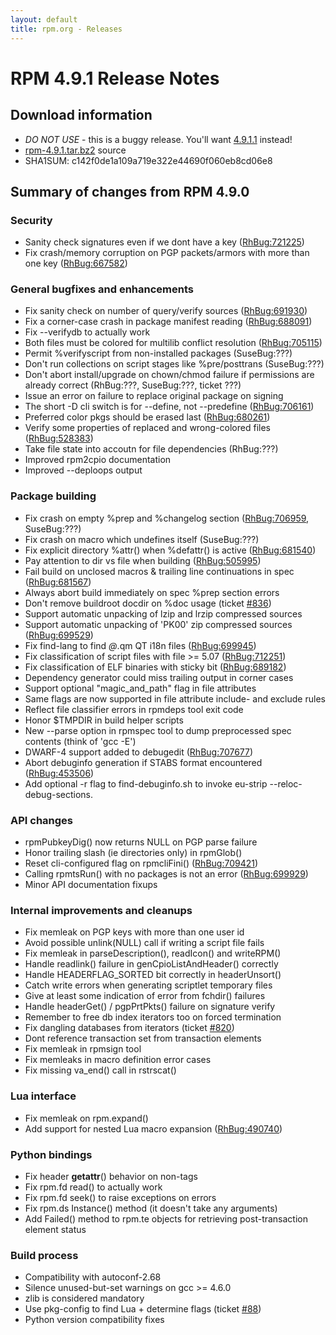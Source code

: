 ```yaml
---
layout: default
title: rpm.org - Releases
---
```


# RPM 4.9.1 Release Notes



## Download information
 * *DO NOT USE* - this is a buggy release. You'll want [4.9.1.1](4.9.1.1.html) instead!
 * [rpm-4.9.1.tar.bz2](http://rpm.org/releases/rpm-4.9.x/rpm-4.9.1.tar.bz2) source
 * SHA1SUM: c142f0de1a109a719e322e44690f060eb8cd06e8

## Summary of changes from RPM 4.9.0

### Security
 * Sanity check signatures even if we dont have a key ([RhBug:721225](https://bugzilla.redhat.com/show_bug.cgi?id=721225))
 * Fix crash/memory corruption on PGP packets/armors with more than one key ([RhBug:667582](https://bugzilla.redhat.com/show_bug.cgi?id=667582))

### General bugfixes and enhancements
 * Fix sanity check on number of query/verify sources ([RhBug:691930](https://bugzilla.redhat.com/show_bug.cgi?id=691930))
 * Fix a corner-case crash in package manifest reading ([RhBug:688091](https://bugzilla.redhat.com/show_bug.cgi?id=688091))
 * Fix --verifydb to actually work
 * Both files must be colored for multilib conflict resolution ([RhBug:705115](https://bugzilla.redhat.com/show_bug.cgi?id=705115))
 * Permit %verifyscript from non-installed packages (SuseBug:???)
 * Don't run collections on script stages like %pre/posttrans (SuseBug:???)
 * Don't abort install/upgrade on chown/chmod failure if permissions are already correct (RhBug:???, SuseBug:???, ticket ???)
 * Issue an error on failure to replace original package on signing
 * The short -D cli switch is for --define, not --predefine ([RhBug:706161](https://bugzilla.redhat.com/show_bug.cgi?id=706161))
 * Preferred color pkgs should be erased last ([RhBug:680261](https://bugzilla.redhat.com/show_bug.cgi?id=680261))
 * Verify some properties of replaced and wrong-colored files ([RhBug:528383](https://bugzilla.redhat.com/show_bug.cgi?id=528383))
 * Take file state into accoutn for file dependencies (RhBug:???)
 * Improved rpm2cpio documentation
 * Improved --deploops output

### Package building
 * Fix crash on empty %prep and %changelog section ([RhBug:706959](https://bugzilla.redhat.com/show_bug.cgi?id=706959), SuseBug:???)
 * Fix crash on macro which undefines itself (SuseBug:???)
 * Fix explicit directory %attr() when %defattr() is active ([RhBug:681540](https://bugzilla.redhat.com/show_bug.cgi?id=681540))
 * Pay attention to dir vs file when building ([RhBug:505995](https://bugzilla.redhat.com/show_bug.cgi?id=505995))
 * Fail build on unclosed macros & trailing line continuations in spec ([RhBug:681567](https://bugzilla.redhat.com/show_bug.cgi?id=681567))
 * Always abort build immediately on spec %prep section errors
 * Don't remove buildroot docdir on %doc usage (ticket [#836](http://rpm.org/ticket/836))
 * Support automatic unpacking of lzip and lrzip compressed sources
 * Support automatic unpacking of 'PK00' zip compressed sources ([RhBug:699529](https://bugzilla.redhat.com/show_bug.cgi?id=699529))
 * Fix find-lang to find *@*.qm QT i18n files ([RhBug:699945](https://bugzilla.redhat.com/show_bug.cgi?id=699945))
 * Fix classification of script files with file >= 5.07 ([RhBug:712251](https://bugzilla.redhat.com/show_bug.cgi?id=712251))
 * Fix classification of ELF binaries with sticky bit ([RhBug:689182](https://bugzilla.redhat.com/show_bug.cgi?id=689182))
 * Dependency generator could miss trailing output in corner cases
 * Support optional "magic_and_path" flag in file attributes
 * Same flags are now supported in file attribute include- and exclude rules
 * Reflect file classifier errors in rpmdeps tool exit code
 * Honor $TMPDIR in build helper scripts
 * New --parse option in rpmspec tool to dump preprocessed spec contents (think of 'gcc -E')
 * DWARF-4 support added to debugedit ([RhBug:707677](https://bugzilla.redhat.com/show_bug.cgi?id=707677))
 * Abort debuginfo generation if STABS format encountered ([RhBug:453506](https://bugzilla.redhat.com/show_bug.cgi?id=453506))
 * Add optional -r flag to find-debuginfo.sh to invoke eu-strip --reloc-debug-sections.

### API changes
 * rpmPubkeyDig() now returns NULL on PGP parse failure
 * Honor trailing slash (ie directories only) in rpmGlob()
 * Reset cli-configured flag on rpmcliFini() ([RhBug:709421](https://bugzilla.redhat.com/show_bug.cgi?id=709421))
 * Calling rpmtsRun() with no packages is not an error ([RhBug:699929](https://bugzilla.redhat.com/show_bug.cgi?id=699929))
 * Minor API documentation fixups

### Internal improvements and cleanups
 * Fix memleak on PGP keys with more than one user id
 * Avoid possible unlink(NULL) call if writing a script file fails
 * Fix memleak in parseDescription(), readIcon() and writeRPM()
 * Handle readlink() failure in genCpioListAndHeader() correctly
 * Handle HEADERFLAG_SORTED bit correctly in headerUnsort()
 * Catch write errors when generating scriptlet temporary files
 * Give at least some indication of error from fchdir() failures
 * Handle headerGet() / pgpPrtPkts() failure on signature verify
 * Remember to free db index iterators too on forced termination
 * Fix dangling databases from iterators (ticket [#820](http://rpm.org/ticket/820))
 * Dont reference transaction set from transaction elements
 * Fix memleak in rpmsign tool
 * Fix memleaks in macro definition error cases
 * Fix missing va_end() call in rstrscat()

### Lua interface
 * Fix memleak on rpm.expand()
 * Add support for nested Lua macro expansion ([RhBug:490740](https://bugzilla.redhat.com/show_bug.cgi?id=490740))

### Python bindings
 * Fix header __getattr__() behavior on non-tags
 * Fix rpm.fd read() to actually work
 * Fix rpm.fd seek() to raise exceptions on errors
 * Fix rpm.ds Instance() method (it doesn't take any arguments)
 * Add Failed() method to rpm.te objects for retrieving post-transaction element status

### Build process
 * Compatibility with autoconf-2.68
 * Silence unused-but-set warnings on gcc >= 4.6.0
 * zlib is considered mandatory
 * Use pkg-config to find Lua + determine flags (ticket [#88](http://rpm.org/ticket/88))
 * Python version compatibility fixes
